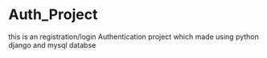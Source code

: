 # Auth_Project
this is an registration/login Authentication project which made using python django and mysql databse
